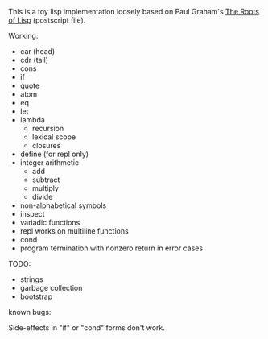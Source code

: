 This is a toy lisp implementation loosely based on Paul Graham's [The Roots of Lisp](http://ep.yimg.com/ty/cdn/paulgraham/jmc.ps) (postscript file).

Working:

- car (head)
- cdr (tail)
- cons
- if
- quote
- atom
- eq
- let
- lambda
  - recursion
  - lexical scope
  - closures
- define (for repl only)
- integer arithmetic
  - add
  - subtract
  - multiply
  - divide
- non-alphabetical symbols
- inspect
- variadic functions
- repl works on multiline functions
- cond
- program termination with nonzero return in error cases

TODO:
- strings
- garbage collection
- bootstrap


known bugs:

Side-effects in "if" or "cond" forms don't work.
